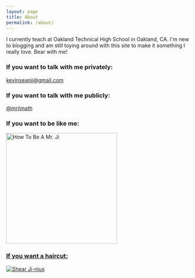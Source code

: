 ```yaml
---
layout: page
title: About
permalink: /about/
---
```


I currently teach at Oakland Technical High School in Oakland, CA. I'm new to blogging and am still toying around with this site to make it something I really love. Bear with me!

### If you want to talk with me privately:

[kevinseanji@gmail.com](mailto:kevinseanji@gmail.com)

### If you want to talk with me publicly:

[@mrjimath](https://twitter.com/mrjimath)

### If you want to be like me:

<a href="https://www.instagram.com/mrjimath/" target="_blank">
<img border="0" alt="How To Be A Mr. Ji" src="http://i.imgur.com/AifuXIe.jpg" width="300" height="300">

### If you want a haircut:

<a href="http://shearjinius.com/" target="_blank">
<img border="0" alt="Shear Ji-nius" src="http://i.imgur.com/Lfj8K3K.png">
